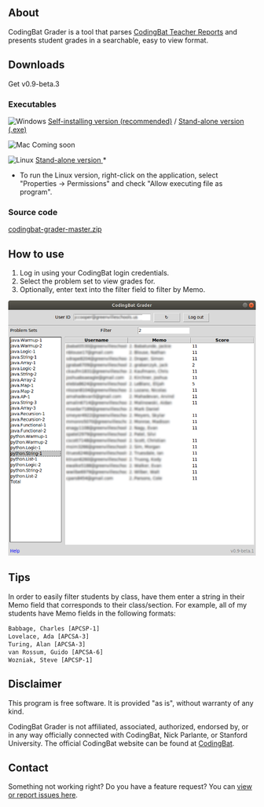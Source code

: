 ## About

CodingBat Grader is a tool that parses [CodingBat Teacher Reports](https://codingbat.com/report) and presents student grades in a searchable, easy to view format.

## Downloads
Get v0.9-beta.3

### Executables
![Windows](https://raw.githubusercontent.com/joncoop/zipgrade-reporter/master/img/win.png)
[Self-installing version (recommended)](https://github.com/joncoop/codingbat-grader/releases/download/v0.9-beta.3/CodingBat.Grader.Setup.exe)
 / [Stand-alone version (.exe)](https://github.com/joncoop/codingbat-grader/releases/download/v0.9-beta.3/CodingBat.Grader.exe)

![Mac](https://raw.githubusercontent.com/joncoop/zipgrade-reporter/master/img/mac.png) Coming soon

![Linux](https://raw.githubusercontent.com/joncoop/zipgrade-reporter/master/img/lin.png) [Stand-alone version ](https://github.com/joncoop/codingbat-grader/releases/download/v0.9-beta.3/CodingBat.Grader)*

* To run the Linux version, right-click on the application, select "Properties -> Permissions" and check "Allow executing file as program".

### Source code
[codingbat-grader-master.zip](https://github.com/joncoop/codingbat-grader/archive/master.zip)

## How to use

1. Log in using your CodingBat login credentials.
2. Select the problem set to view grades for.
3. Optionally, enter text into the filter field to filter by Memo.

![Screenshot](https://raw.githubusercontent.com/joncoop/codingbat-grader/master/screenshot.png)

## Tips

In order to easily filter students by class, have them enter a string in their Memo field that corresponds to their class/section. For example, all of my students have Memo fields in the following formats:

    Babbage, Charles [APCSP-1]
    Lovelace, Ada [APCSA-3]
    Turing, Alan [APCSA-3]
    van Rossum, Guido [APCSA-6]
    Wozniak, Steve [APCSP-1]

## Disclaimer

This program is free software. It is provided "as is", without warranty of any kind.

CodingBat Grader is not affiliated, associated, authorized, endorsed by, or in any way officially connected with CodingBat, Nick Parlante, or Stanford University. The official CodingBat website can be found at [CodingBat](https://www.codingbat.com/).

## Contact

Something not working right? Do you have a feature request? You can [view or report issues here](https://github.com/joncoop/codingbat-grader/issues).
